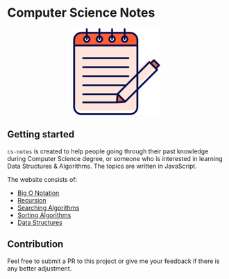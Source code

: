 # Computer Science Notes

<p align="center">
  <a href="https://www.bntnam.com/cs-notes/">
    <img src="./_media/note.png" alt="note image" width="200px" />
  </a>
</p>

## Getting started

`cs-notes` is created to help people going through their past knowledge during Computer Science degree, or someone who is interested in learning Data Structures & Algorithms. The topics are written in JavaScript.

The website consists of:

- [Big O Notation](js/bigONotation/timeComplexity)
- [Recursion](js/recursion/recursion)
- [Searching Algorithms](js/searchingAlgorithms/linearSearch/linearSearch)
- [Sorting Algorithms](js/sortingAlgorithms/bubbleSort/bubbleSort)
- [Data Structures](js/dataStructures/singlyLinkedList/singlyLinkedList)

## Contribution

Feel free to submit a PR to this project or give me your feedback if there is any better adjustment.

